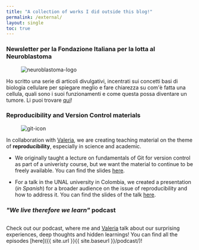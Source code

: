 ```yaml
---
title: "A collection of works I did outside this blog!"
permalink: /external/
layout: single
toc: true
---
```

### Newsletter per la Fondazione Italiana per la lotta al Neuroblastoma
<figure style="width: 200px" class="align-left">
        <img src="https://neuroblastoma.org/wp-content/uploads/2020/07/logo-associazione-neuroblastoma_200x169.png" alt="neuroblastoma-logo">
</figure> 

Ho scritto una serie di articoli divulgativi, incentrati sui concetti basi di biologia cellulare per spiegare meglio e fare chiarezza su com'è fatta una cellula, quali sono i suoi funzionamenti e come questa possa diventare un tumore. Li puoi trovare [qui]({{site.url}}{{site.baseurl}}/neuroblastoma-newsletter/)!


### Reproducibility and Version Control materials
<figure style="width: 200px" padding= "10px" class="align-left">
        <img src="https://upload.wikimedia.org/wikipedia/commons/thumb/3/3f/Git_icon.svg/1024px-Git_icon.svg.png" alt="git-icon">
</figure> 

In collaboration with <a href="https://vfonsecad.github.io/dynamistics/">Valeria</a>, we are creating teaching material on the theme of **reproducibility**, especially in science and academic. 

- We originally taught a lecture on fundamentals of Git for version control as part of a univeristy course, but we want the material to continue to be freely available. You can find the slides [here](https://vfonsecad.github.io/mv_version_control/index#/).

- For a talk in the UNAL university in Colombia, we created a presentation (_in Spanish_) for a broader audience on the issue of reproducibility and how to address it. You can find the slides of the talk [here](https://vfonsecad.github.io/reproducibilidad_es/dialogos_unal_2021).
	
### _"We live therefore we learn"_ podcast
<figure style="width: 200px" class="align-left">
        <img src="{{ site.url }}{{ site.baseurl }}/assets/images/podcast_thumbnail.png" alt="">
</figure> 

Check out our podcast, where me and [Valeria](https://vfonsecad.github.io/dynamistics/) talk about our surprising experiences, deep thoughts and hidden learnings! You can find all the episodes [here]({{ site.url }}{{ site.baseurl }}/podcast/)!
